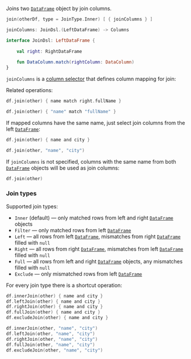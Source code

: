 [//]: # (title: join)

<!---IMPORT org.jetbrains.kotlinx.dataframe.samples.api.Join-->

Joins two [`DataFrame`](DataFrame.md) object by join columns.

```kotlin
join(otherDf, type = JoinType.Inner) [ { joinColumns } ]

joinColumns: JoinDsl.(LeftDataFrame) -> Columns

interface JoinDsl: LeftDataFrame {
    
    val right: RightDataFrame
    
    fun DataColumn.match(rightColumn: DataColumn)
}
```

`joinColumns` is a [column selector](ColumnSelectors.md) that defines column mapping for join:

Related operations: [](multipleDataFrames.md)

<!---FUN joinWithMatch-->
<tabs>
<tab title="Properties">

```kotlin
df.join(other) { name match right.fullName }
```

</tab>
<tab title="Strings">

```kotlin
df.join(other) { "name" match "fullName" }
```

</tab></tabs>
<inline-frame src="resources/org.jetbrains.kotlinx.dataframe.samples.api.Join.joinWithMatch.html" width="100%"/>
<!---END-->

If mapped columns have the same name, just select join columns from the left [`DataFrame`](DataFrame.md): 

<!---FUN join-->
<tabs>
<tab title="Properties">

```kotlin
df.join(other) { name and city }
```

</tab>
<tab title="Strings">

```kotlin
df.join(other, "name", "city")
```

</tab></tabs>
<inline-frame src="resources/org.jetbrains.kotlinx.dataframe.samples.api.Join.join.html" width="100%"/>
<!---END-->

If `joinColumns` is not specified, columns with the same name from both [`DataFrame`](DataFrame.md) objects will be used as join columns:

<!---FUN joinDefault-->

```kotlin
df.join(other)
```

<inline-frame src="resources/org.jetbrains.kotlinx.dataframe.samples.api.Join.joinDefault.html" width="100%"/>
<!---END-->

### Join types

Supported join types:
* `Inner` (default) — only matched rows from left and right [`DataFrame`](DataFrame.md) objects
* `Filter` — only matched rows from left [`DataFrame`](DataFrame.md)
* `Left` — all rows from left [`DataFrame`](DataFrame.md), mismatches from right [`DataFrame`](DataFrame.md) filled with `null`
* `Right` — all rows from right [`DataFrame`](DataFrame.md), mismatches from left [`DataFrame`](DataFrame.md) filled with `null`
* `Full` — all rows from left and right [`DataFrame`](DataFrame.md) objects, any mismatches filled with `null`
* `Exclude` — only mismatched rows from left [`DataFrame`](DataFrame.md)

For every join type there is a shortcut operation:

<!---FUN joinSpecial-->
<tabs>
<tab title="Properties">

```kotlin
df.innerJoin(other) { name and city }
df.leftJoin(other) { name and city }
df.rightJoin(other) { name and city }
df.fullJoin(other) { name and city }
df.excludeJoin(other) { name and city }
```

</tab>
<tab title="Strings">

```kotlin
df.innerJoin(other, "name", "city")
df.leftJoin(other, "name", "city")
df.rightJoin(other, "name", "city")
df.fullJoin(other, "name", "city")
df.excludeJoin(other, "name", "city")
```

</tab></tabs>
<inline-frame src="resources/org.jetbrains.kotlinx.dataframe.samples.api.Join.joinSpecial.html" width="100%"/>
<!---END-->
